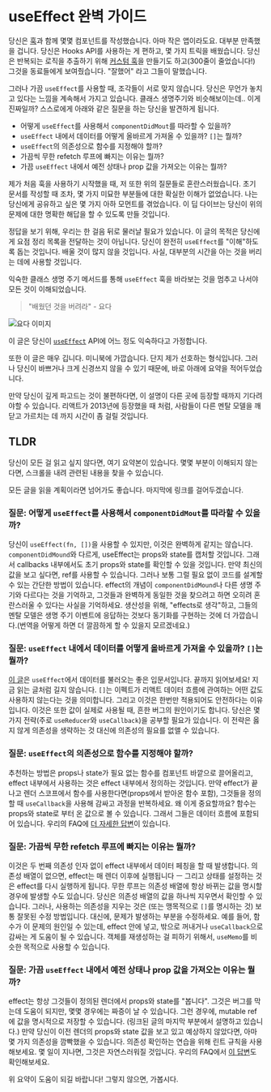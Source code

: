 # useEffect 완벽 가이드

당신은 [훅](https://reactjs.org/docs/hooks-intro.html)과 함께 몇몇 컴포넌트를 작성했습니다. 아마 작은 앱이라도요. 대부분 만족했을 겁니다. 당신은 Hooks API를 사용하는 게 편하고, 몇 가지 트릭을 배웠습니다. 당신은 반복되는 로직을 추출하기 위해 [커스텀 훅](https://reactjs.org/docs/hooks-custom.html)을 만들기도 하고(300줄이 줄었습니다!) 그것을 동료들에게 보여줬습니다. "잘했어" 라고 그들이 말했습니다.   

그러나 가끔 `useEffect`를 사용할 때, 조각들이 서로 맞지 않습니다. 당신은 무언가 놓치고 있다는 느낌을 계속해서 가지고 있습니다. 클래스 생명주기와 비슷해보이는데.. 이게 진짜일까? 스스로에게 아래와 같은 질문을 하는 당신을 발견하게 됩니다. 
- 어떻게 `useEffect`를 사용해서 `componentDidMout`를 따라할 수 있을까?
- `useEffect` 내에서 데이터를 어떻게 올바르게 가져올 수 있을까? `[]`는 뭘까?
- `useEffect`의 의존성으로 함수를 지정해야 할까?
- 가끔씩 무한 refetch 루프에 빠지는 이유는 뭘까?
- 가끔 `useEffect` 내에서 예전 상태나 prop 값을 가져오는 이유는 뭘까?

제가 처음 훅을 사용하기 시작했을 때, 저 또한 위의 질문들로 혼란스러웠습니다. 초기 문서를 작성할 때 조차, 몇 가지 미묘한 부분들에 대한 확실한 이해가 없었습니다. 나는 당신에게 공유하고 싶은 몇 가지 아하 모먼트를 겪었습니다. 이 딥 다이브는 당신이 위의 문제에 대한 명확한 해답을 할 수 있도록 만들 것입니다.  

정답을 보기 위해, 우리는 한 걸음 뒤로 물러날 필요가 있습니다. 이 글의 목적은 당신에게 요점 정리 목록을 전달하는 것이 아닙니다. 당신이 완전히 `useEffect`를 "이해"하도록 돕는 것입니다. 배울 것이 많지 않을 것입니다. 사실, 대부분의 시간을 아는 것을 버리는 데에 사용할 것입니다.  

익숙한 클래스 생명 주기 메서드를 통해 `useEffect` 훅을 바라보는 것을 멈추고 나서야 모든 것이 이해되었습니다.

> "배웠던 것을 버려라" - 요다

![요다 이미지](https://overreacted.io/static/6203a1f1f2c771816a5ba0969baccd12/fce5f/yoda.jpg) 

이 글은 당신이 [`useEffect`](https://reactjs.org/docs/hooks-effect.html) API에 어느 정도 익숙하다고 가정합니다.  

또한 이 글은 매우 깁니다. 미니북에 가깝습니다. 단지 제가 선호하는 형식입니다. 그러나 당신이 바쁘거나 크게 신경쓰지 않을 수 있기 때문에, 바로 아래에 요약을 적어두었습니다.  

만약 당신이 깊게 파고드는 것이 불편하다면, 이 설명이 다른 곳에 등장할 때까지 기다려야할 수 있습니다. 리액트가 2013년에 등장했을 때 처럼, 사람들이 다른 멘탈 모델을 깨닫고 가르치는 데 까지 시간이 좀 걸릴 것입니다.

## TLDR
당신이 모든 걸 읽고 싶지 않다면, 여기 요약본이 있습니다. 몇몇 부분이 이해되지 않는다면, 스크롤을 내려 관련된 내용을 찾을 수 있습니다.  

모든 글을 읽을 계획이라면 넘어가도 좋습니다. 마지막에 링크를 걸어두겠습니다.  

### 질문: 어떻게 `useEffect`를 사용해서 `componentDidMout`를 따라할 수 있을까?
당신이 `useEffect(fn, [])`을 사용할 수 있지만, 이것은 완벽하게 같지는 않습니다. `componentDidMound`와 다르게, useEffect는 props와 state를 캡처할 것입니다. 그래서 callbacks 내부에서도 초기 props와 state를 확인할 수 있을 것입니다. 만약 최신의 값을 보고 싶다면, ref를 사용할 수 있습니다. 그러나 보통 그럴 필요 없이 코드를 설계할 수 있는 간단한 방법이 있습니다. effect의 개념이 `componentDidMound`나 다른 생명 주기와 다르다는 것을 기억하고, 그것들과 완벽하게 동일한 것을 찾으려고 하면 오히려 혼란스러울 수 있다는 사실을 기억하세요. 생산성을 위해, "effects로 생각"하고, 그들의 멘탈 모델은 생명 주기 이벤트에 응답하는 것보다 동기화를 구현하는 것에 더 가깝습니다.(번역을 어떻게 하면 더 깔끔하게 할 수 있을지 모르겠네요.)  

### 질문: `useEffect` 내에서 데이터를 어떻게 올바르게 가져올 수 있을까? `[]`는 뭘까?
[이 글](https://www.robinwieruch.de/react-hooks-fetch-data/)은 `useEffect`에서 데이터를 불러오는 좋은 입문서입니다. 끝까지 읽어보세요! 지금 읽는 글처럼 길지 않습니다. `[]`는 이펙트가 리액트 데이터 흐름에 관여하는 어떤 값도 사용하지 않는다는 것을 의미합니다. 그리고 이것은 한번만 적용되어도 안전하다는 이유입니다. 이것은 또한 값이 실제로 사용될 때, 흔한 버그의 원인이기도 합니다. 당신은 몇 가지 전략(주로 `useReducer`와 `useCallback`)을 공부할 필요가 있습니다. 이 전략은 옳지 않게 의존성을 생략하는 것 대신에 의존성의 필요를 없앨 수 있습니다. 
### 질문: `useEffect`의 의존성으로 함수를 지정해야 할까?
추천하는 방법은 props나 state가 필요 없는 함수를 컴포넌트 바깥으로 끌어올리고, effect 내부에서 사용하는 것은 effect 내부에서 정의하는 것입니다. 만약 effect가 끝나고 렌더 스코프에서 함수를 사용한다면(props에서 받아온 함수 포함), 그것들을 정의할 때 `useCallback`을 사용해 감싸고 과정을 반복하세요. 왜 이게 중요할까요? 함수는 props와 state로 부터 온 값으로 볼 수 있습니다. 그래서 그들은 데이터 흐름에 포함되어 있습니다. 우리의 FAQ에 [더 자세한 답변](https://reactjs.org/docs/hooks-faq.html#is-it-safe-to-omit-functions-from-the-list-of-dependencies)이 있습니다.
### 질문: 가끔씩 무한 refetch 루프에 빠지는 이유는 뭘까?
이것은 두 번째 의존성 인자 없이 effect 내부에서 데이터 페칭을 할 때 발생합니다. 의존성 배열이 없으면, effect는 매 렌더 이후에 실행됩니다 ㅡ 그리고 상태를 설정하는 것은 effect를 다시 실행하게 됩니다. 무한 루프는 의존성 배열에 항상 바뀌는 값을 명시할 경우에 발생할 수도 있습니다. 당신은 의존성 배열의 값을 하나씩 지우면서 확인할 수 있습니다. 그러나, 사용하는 의존성을 지우는 것은 (또는 맹목적으로 `[]`를 명시하는 것) 보통 잘못된 수정 방법입니다. 대신에, 문제가 발생하는 부분을 수정하세요. 예를 들어, 함수가 이 문제의 원인일 수 있는데, effect 안에 넣고, 밖으로 꺼내거나 `useCallback`으로 감싸는 게 도움이 될 수 있습니다. 객체를 재생성하는 걸 피하기 위해서, `useMemo`를 비슷한 목적으로 사용할 수 있습니다.
### 질문: 가끔 `useEffect` 내에서 예전 상태나 prop 값을 가져오는 이유는 뭘까?
effect는 항상 그것들이 정의된 렌더에서 props와 state를 "봅니다". 그것은 버그를 막는데 도움이 되지만, 몇몇 경우에는 짜증이 날 수 있습니다. 그런 경우에, mutable ref에 값을 명시적으로 저장할 수 있습니다. (링크된 글의 마지막 부분에서 설명하고 있습니다.) 만약 당신이 이전 렌더의 props와 state 값을 보고 있고 예상하지 않았다면, 아마 몇 가지 의존성을 깜빡했을 수 있습니다. 의존성 확인하는 연습을 위해 린트 규칙을 사용해보세요. 몇 일이 지나면, 그것은 자연스러워질 것입니다. 우리의 FAQ에서 [이 답변](https://reactjs.org/docs/hooks-faq.html#why-am-i-seeing-stale-props-or-state-inside-my-function)도 확인해보세요.  

위 요약이 도움이 되길 바랍니다! 그렇지 않으면, 가봅시다.